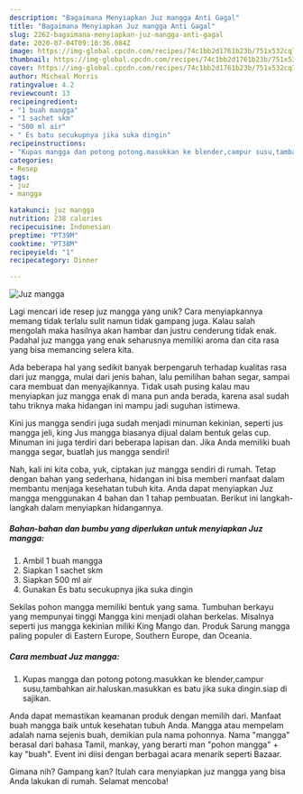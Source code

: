```yaml
---
description: "Bagaimana Menyiapkan Juz mangga Anti Gagal"
title: "Bagaimana Menyiapkan Juz mangga Anti Gagal"
slug: 2262-bagaimana-menyiapkan-juz-mangga-anti-gagal
date: 2020-07-04T09:10:36.084Z
image: https://img-global.cpcdn.com/recipes/74c1bb2d1761b23b/751x532cq70/juz-mangga-foto-resep-utama.jpg
thumbnail: https://img-global.cpcdn.com/recipes/74c1bb2d1761b23b/751x532cq70/juz-mangga-foto-resep-utama.jpg
cover: https://img-global.cpcdn.com/recipes/74c1bb2d1761b23b/751x532cq70/juz-mangga-foto-resep-utama.jpg
author: Micheal Morris
ratingvalue: 4.2
reviewcount: 13
recipeingredient:
- "1 buah mangga"
- "1 sachet skm"
- "500 ml air"
- " Es batu secukupnya jika suka dingin"
recipeinstructions:
- "Kupas mangga dan potong potong.masukkan ke blender,campur susu,tambahkan air.haluskan.masukkan es batu jika suka dingin.siap di sajikan."
categories:
- Resep
tags:
- juz
- mangga

katakunci: juz mangga 
nutrition: 238 calories
recipecuisine: Indonesian
preptime: "PT39M"
cooktime: "PT38M"
recipeyield: "1"
recipecategory: Dinner

---
```



![Juz mangga](https://img-global.cpcdn.com/recipes/74c1bb2d1761b23b/751x532cq70/juz-mangga-foto-resep-utama.jpg)

Lagi mencari ide resep juz mangga yang unik? Cara menyiapkannya memang tidak terlalu sulit namun tidak gampang juga. Kalau salah mengolah maka hasilnya akan hambar dan justru cenderung tidak enak. Padahal juz mangga yang enak seharusnya memiliki aroma dan cita rasa yang bisa memancing selera kita.

Ada beberapa hal yang sedikit banyak berpengaruh terhadap kualitas rasa dari juz mangga, mulai dari jenis bahan, lalu pemilihan bahan segar, sampai cara membuat dan menyajikannya. Tidak usah pusing kalau mau menyiapkan juz mangga enak di mana pun anda berada, karena asal sudah tahu triknya maka hidangan ini mampu jadi suguhan istimewa.

Kini jus mangga sendiri juga sudah menjadi minuman kekinian, seperti jus mangga jeli, king Jus mangga biasanya dijual dalam bentuk gelas cup. Minuman ini juga terdiri dari beberapa lapisan dan. Jika Anda memiliki buah mangga segar, buatlah jus mangga sendiri!


Nah, kali ini kita coba, yuk, ciptakan juz mangga sendiri di rumah. Tetap dengan bahan yang sederhana, hidangan ini bisa memberi manfaat dalam membantu menjaga kesehatan tubuh kita. Anda dapat menyiapkan Juz mangga menggunakan 4 bahan dan 1 tahap pembuatan. Berikut ini langkah-langkah dalam menyiapkan hidangannya.

<!--inarticleads1-->

##### Bahan-bahan dan bumbu yang diperlukan untuk menyiapkan Juz mangga:

1. Ambil 1 buah mangga
1. Siapkan 1 sachet skm
1. Siapkan 500 ml air
1. Gunakan  Es batu secukupnya jika suka dingin


Sekilas pohon mangga memiliki bentuk yang sama. Tumbuhan berkayu yang mempunyai tinggi Mangga kini menjadi olahan berkelas. Misalnya seperti jus mangga kekinian miliki King Mango dan. Produk Sarung mangga paling populer di Eastern Europe, Southern Europe, dan Oceania. 

<!--inarticleads2-->

##### Cara membuat Juz mangga:

1. Kupas mangga dan potong potong.masukkan ke blender,campur susu,tambahkan air.haluskan.masukkan es batu jika suka dingin.siap di sajikan.


Anda dapat memastikan keamanan produk dengan memilih dari. Manfaat buah mangga baik untuk kesehatan tubuh Anda. Mangga atau mempelam adalah nama sejenis buah, demikian pula nama pohonnya. Nama &#34;mangga&#34; berasal dari bahasa Tamil, mankay, yang berarti man &#34;pohon mangga&#34; + kay &#34;buah&#34;. Event ini diisi dengan berbagai acara menarik seperti Bazaar. 

Gimana nih? Gampang kan? Itulah cara menyiapkan juz mangga yang bisa Anda lakukan di rumah. Selamat mencoba!
